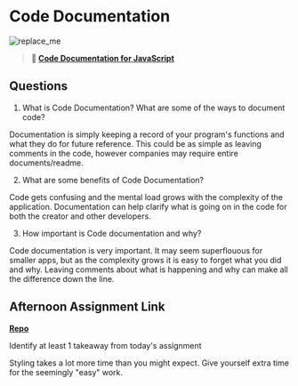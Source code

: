 # Code Documentation

![replace_me](https://codeworks.blob.core.windows.net/public/assets/img/illustrations/placeholder.svg)

> **📖 [Code Documentation for JavaScript](https://codeworksacademy.com/fs-student-guide/resources/wk7/02-JSDocs)**

## Questions

1. What is Code Documentation? What are some of the ways to document code?

Documentation is simply keeping a record of your program's functions and what they do for future reference.
This could be as simple as leaving comments in the code, however companies may require entire documents/readme.

2. What are some benefits of Code Documentation?

Code gets confusing and the mental load grows with the complexity of the application.
Documentation can help clarify what is going on in the code for both the creator and other developers.

3. How important is Code documentation and why?

Code documentation is very important.
It may seem superflouous for smaller apps, but as the complexity grows it is easy to forget what you did and why.
Leaving comments about what is happening and why can make all the difference down the line.

## Afternoon Assignment Link

**[Repo](https://github.com/ZacGamble/planIt)**

Identify at least 1 takeaway from today's assignment

Styling takes a lot more time than you might expect. Give yourself extra time for the seemingly "easy" work.
